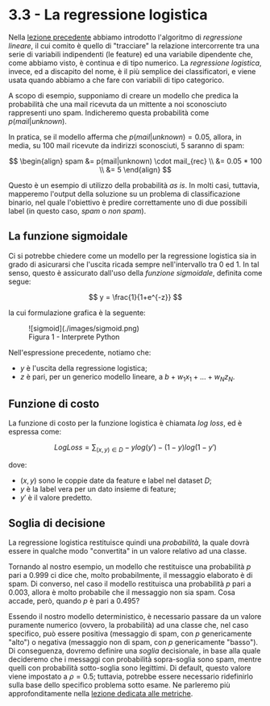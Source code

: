 # 3.3 - La regressione logistica

Nella [lezione precedente](../02_lin_reg/lecture.md) abbiamo introdotto l'algoritmo di *regressione lineare*, il cui comito è quello di "tracciare" la relazione intercorrente tra una serie di variabili indipendenti (le feature) ed una variabile dipendente che, come abbiamo visto, è continua e di tipo numerico. La *regressione logistica*, invece, ed a discapito del nome, è il più semplice dei classificatori, e viene usata quando abbiamo a che fare con variabili di tipo categorico.

A scopo di esempio, supponiamo di creare un modello che predica la probabilità che una mail ricevuta da un mittente a noi sconosciuto rappresenti uno spam. Indicheremo questa probabilità come $p(mail|unknown)$.

In pratica, se il modello afferma che $p(mail|unknown) = 0.05$, allora, in media, su $100$ mail ricevute da indirizzi sconosciuti, $5$ saranno di spam:

$$
\begin{align}
spam &= p(mail|unknown) \cdot mail_{rec} \\
&= 0.05 * 100 \\
&= 5
\end{align}
$$

Questo è un esempio di utilizzo della probabilità *as is*. In molti casi, tuttavia, mapperemo l'output della soluzione su un problema di classificazione binario, nel quale l'obiettivo è predire correttamente uno di due possibili label (in questo caso, *spam* o *non spam*).

## La funzione sigmoidale

Ci si potrebbe chiedere come un modello per la regressione logistica sia in grado di asicurarsi che l'uscita ricada sempre nell'intervallo tra $0$ ed $1$. In tal senso, questo è assicurato dall'uso della *funzione sigmoidale*, definita come segue:

$$
y = \frac{1}{1+e^{-z}}
$$

la cui formulazione grafica è la seguente:

<figure markdown>
  ![sigmoid](./images/sigmoid.png)
  <figcaption>Figura 1 - Interprete Python</figcaption>
</figure>

Nell'espressione precedente, notiamo che:

* $y$ è l'uscita della regressione logistica;
* $z$ è pari, per un generico modello lineare, a $b + w_1 x_1 + \ldots + w_N z_N$.

## Funzione di costo

La funzione di costo per la funzione logistica è chiamata *log loss*, ed è espressa come:

$$
LogLoss = \sum_{(x, y) \in D} -y log(y') - (1 - y) log (1 - y')
$$

dove:

* $(x, y)$ sono le coppie date da feature e label nel dataset $D$;
* $y$ è la label vera per un dato insieme di feature;
* $y'$ è il valore predetto.

## Soglia di decisione

La regressione logistica restituisce quindi una *probabilità*, la quale dovrà essere in qualche modo "convertita" in un valore relativo ad una classe.

Tornando al nostro esempio, un modello che restituisce una probabilità $p$ pari a $0.999$ ci dice che, molto probabilmente, il messaggio elaborato è di spam. Di converso, nel caso il modello restituisca una probabilità $p$ pari a $0.003$, allora è molto probabile che il messaggio non sia spam. Cosa accade, però, quando $p$ è pari a $0.495$?

Essendo il nostro modello deterministico, è necessario passare da un valore puramente numerico (ovvero, la probabilità) ad una classe che, nel caso specifico, può essere positiva (messaggio di spam, con $p$ genericamente "alto") o negativa (messaggio non di spam, con $p$ genericamente "basso"). Di conseguenza, dovremo definire una *soglia* decisionale, in base alla quale decideremo che i messaggi con probabilità sopra-soglia sono spam, mentre quelli con probabilità sotto-soglia sono legittimi. Di default, questo valore viene impostato a $\rho=0.5$; tuttavia, potrebbe essere necessario ridefinirlo sulla base dello specifico problema sotto esame. Ne parleremo più approfonditamente nella [lezione dedicata alle metriche](../06_metrics/01_classification.md).

